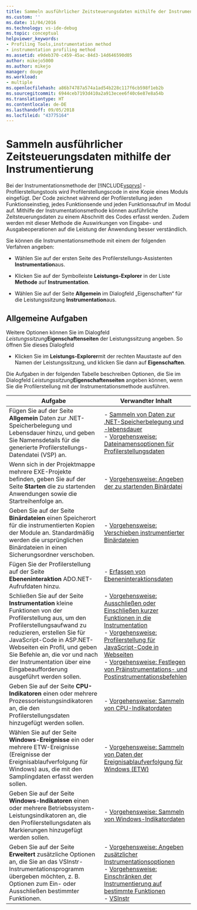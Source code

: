```yaml
---
title: Sammeln ausführlicher Zeitsteuerungsdaten mithilfe der Instrumentierung | Microsoft-Dokumentation
ms.custom: ''
ms.date: 11/04/2016
ms.technology: vs-ide-debug
ms.topic: conceptual
helpviewer_keywords:
- Profiling Tools,instrumentation method
- instrumentation profiling method
ms.assetid: e9deb370-c459-45ac-84d3-14d646590d05
author: mikejo5000
ms.author: mikejo
manager: douge
ms.workload:
- multiple
ms.openlocfilehash: a86b74787a574a1ad54b228c117f6cb598f1eb2b
ms.sourcegitcommit: 6944ceb7193d410a2a913ecee6f40c6e87e8a54b
ms.translationtype: HT
ms.contentlocale: de-DE
ms.lasthandoff: 09/05/2018
ms.locfileid: "43775164"
---
```

# <a name="collect-detailed-timing-data-by-using-instrumentation"></a>Sammeln ausführlicher Zeitsteuerungsdaten mithilfe der Instrumentierung
Bei der Instrumentationsmethode der [!INCLUDE[vsprvs](../code-quality/includes/vsprvs_md.md)] -Profilerstellungstools wird Profilerstellungscode in eine Kopie eines Moduls eingefügt. Der Code zeichnet während der Profilerstellung jeden Funktionseinstieg, jedes Funktionsende und jeden Funktionsaufruf im Modul auf. Mithilfe der Instrumentationsmethode können ausführliche Zeitsteuerungsdaten zu einem Abschnitt des Codes erfasst werden. Zudem werden mit dieser Methode die Auswirkungen von Eingabe- und Ausgabeoperationen auf die Leistung der Anwendung besser verständlich.  
  
 Sie können die Instrumentationsmethode mit einem der folgenden Verfahren angeben:  
  
-   Wählen Sie auf der ersten Seite des Profilerstellungs-Assistenten **Instrumentation**aus.  
  
-   Klicken Sie auf der Symbolleiste **Leistungs-Explorer** in der Liste **Methode** auf **Instrumentation**.  
  
-   Wählen Sie auf der Seite **Allgemein** im Dialogfeld „Eigenschaften“ für die Leistungssitzung **Instrumentation**aus.  
  
## <a name="common-tasks"></a>Allgemeine Aufgaben
 Weitere Optionen können Sie im Dialogfeld _Leistungssitzung_**Eigenschaftenseiten** der Leistungssitzung angeben. So öffnen Sie dieses Dialogfeld  
  
-   Klicken Sie im **Leistungs-Explorer**mit der rechten Maustaste auf den Namen der Leistungssitzung, und klicken Sie dann auf **Eigenschaften**.  
  
 Die Aufgaben in der folgenden Tabelle beschreiben Optionen, die Sie im Dialogfeld _Leistungssitzung_**Eigenschaftenseiten** angeben können, wenn Sie die Profilerstellung mit der Instrumentationsmethode ausführen.  
  
|Aufgabe|Verwandter Inhalt|  
|----------|---------------------|  
|Fügen Sie auf der Seite **Allgemein** Daten zur .NET-Speicherbelegung und Lebensdauer hinzu, und geben Sie Namensdetails für die generierte Profilerstellungs-Datendatei (VSP) an.|-   [Sammeln von Daten zur .NET-Speicherbelegung und -lebensdauer](../profiling/collecting-dotnet-memory-allocation-and-lifetime-data.md)<br />-   [Vorgehensweise: Dateinamensoptionen für Profilerstellungsdaten](../profiling/how-to-set-performance-data-file-name-options.md)|  
|Wenn sich in der Projektmappe mehrere EXE-Projekte befinden, geben Sie auf der Seite **Starten** die zu startenden Anwendungen sowie die Startreihenfolge an.|-   [Vorgehensweise: Angeben der zu startenden Binärdatei](../profiling/how-to-specify-the-binary-to-start.md)|  
|Geben Sie auf der Seite **Binärdateien** einen Speicherort für die instrumentierten Kopien der Module an. Standardmäßig werden die ursprünglichen Binärdateien in einen Sicherungsordner verschoben.|-   [Vorgehensweise: Verschieben instrumentierter Binärdateien](../profiling/how-to-relocate-instrumented-binaries.md)|  
|Fügen Sie der Profilerstellung auf der Seite **Ebeneninteraktion** ADO.NET-Aufrufdaten hinzu.|-   [Erfassen von Ebeneninteraktionsdaten](../profiling/collecting-tier-interaction-data.md)|  
|Schließen Sie auf der Seite **Instrumentation** kleine Funktionen von der Profilerstellung aus, um den Profilerstellungsaufwand zu reduzieren, erstellen Sie für JavaScript-Code in ASP.NET-Webseiten ein Profil, und geben Sie Befehle an, die vor und nach der Instrumentation über eine Eingabeaufforderung ausgeführt werden sollen.|-   [Vorgehensweise: Ausschließen oder Einschließen kurzer Funktionen in die Instrumentation](../profiling/how-to-exclude-or-include-short-functions-from-instrumentation.md)<br />-   [Vorgehensweise: Profilerstellung für JavaScript-Code in Webseiten](../profiling/how-to-profile-javascript-code-in-web-pages.md)<br />-   [Vorgehensweise: Festlegen von Präinstrumentations- und Postinstrumentationsbefehlen](../profiling/how-to-specify-pre-and-post-instrument-commands.md)|  
|Geben Sie auf der Seite **CPU-Indikatoren** einen oder mehrere Prozessorleistungsindikatoren an, die den Profilerstellungsdaten hinzugefügt werden sollen.|-   [Vorgehensweise: Sammeln von CPU-Indikatordaten](../profiling/how-to-collect-cpu-counter-data.md)|  
|Wählen Sie auf der Seite **Windows-Ereignisse** ein oder mehrere ETW-Ereignisse (Ereignisse der Ereignisablaufverfolgung für Windows) aus, die mit den Samplingdaten erfasst werden sollen.|-   [Vorgehensweise: Sammeln von Daten der Ereignisablaufverfolgung für Windows (ETW)](../profiling/how-to-collect-event-tracing-for-windows-etw-data.md)|  
|Geben Sie auf der Seite **Windows-Indikatoren** einen oder mehrere Betriebssystem-Leistungsindikatoren an, die den Profilerstellungsdaten als Markierungen hinzugefügt werden sollen.|-   [Vorgehensweise: Sammeln von Windows-Indikatordaten](../profiling/how-to-collect-windows-counter-data.md)|  
|Geben Sie auf der Seite **Erweitert** zusätzliche Optionen an, die Sie an das VSInstr-Instrumentationsprogramm übergeben möchten, z. B. Optionen zum Ein- oder Ausschließen bestimmter Funktionen.|-   [Vorgehensweise: Angeben zusätzlicher Instrumentationsoptionen](../profiling/how-to-specify-additional-instrumentation-options.md)<br />-   [Vorgehensweise: Einschränken der Instrumentierung auf bestimmte Funktionen](../profiling/how-to-limit-instrumentation-to-specific-functions.md)<br />-   [VSInstr](../profiling/vsinstr.md)|